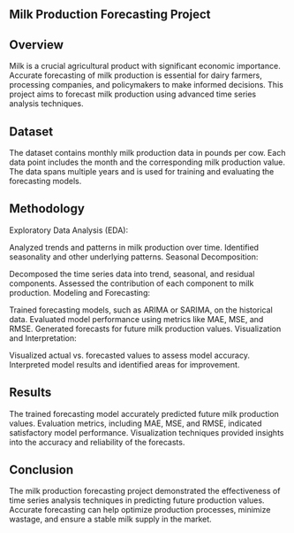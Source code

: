 ## Milk Production Forecasting Project 

## Overview


Milk is a crucial agricultural product with significant economic importance. Accurate forecasting of milk production is essential for dairy farmers, processing companies, and policymakers to make informed decisions. This project aims to forecast milk production using advanced time series analysis techniques.

## Dataset

The dataset contains monthly milk production data in pounds per cow. Each data point includes the month and the corresponding milk production value. The data spans multiple years and is used for training and evaluating the forecasting models.


## Methodology

Exploratory Data Analysis (EDA):


Analyzed trends and patterns in milk production over time.
Identified seasonality and other underlying patterns.
Seasonal Decomposition:


Decomposed the time series data into trend, seasonal, and residual components.
Assessed the contribution of each component to milk production.
Modeling and Forecasting:


Trained forecasting models, such as ARIMA or SARIMA, on the historical data.
Evaluated model performance using metrics like MAE, MSE, and RMSE.
Generated forecasts for future milk production values.
Visualization and Interpretation:


Visualized actual vs. forecasted values to assess model accuracy.
Interpreted model results and identified areas for improvement.

## Results

The trained forecasting model accurately predicted future milk production values.
Evaluation metrics, including MAE, MSE, and RMSE, indicated satisfactory model performance.
Visualization techniques provided insights into the accuracy and reliability of the forecasts.

## Conclusion

The milk production forecasting project demonstrated the effectiveness of time series analysis techniques in predicting future production values. Accurate forecasting can help optimize production processes, minimize wastage, and ensure a stable milk supply in the market.
